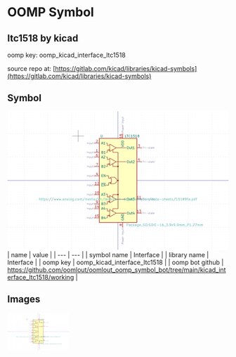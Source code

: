 # OOMP Symbol  
## ltc1518  by kicad  
  
oomp key: oomp_kicad_interface_ltc1518  
  
source repo at: [https://gitlab.com/kicad/libraries/kicad-symbols](https://gitlab.com/kicad/libraries/kicad-symbols)  
## Symbol  
  
[![working.png](working_600.png)](working.png)  
| name | value | 
| --- | --- | 
| symbol name | Interface | 
| library name | Interface | 
| oomp key | oomp_kicad_interface_ltc1518 | 
| oomp bot github | https://github.com/oomlout/oomlout_oomp_symbol_bot/tree/main/kicad_interface_ltc1518/working | 
## Images  
  
[![working.png](working_140.png)](working.png)  
